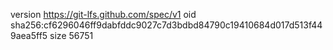 version https://git-lfs.github.com/spec/v1
oid sha256:cf6296046ff9dabfddc9027c7d3bdbd84790c19410684d017d513f449aea5ff5
size 56751
